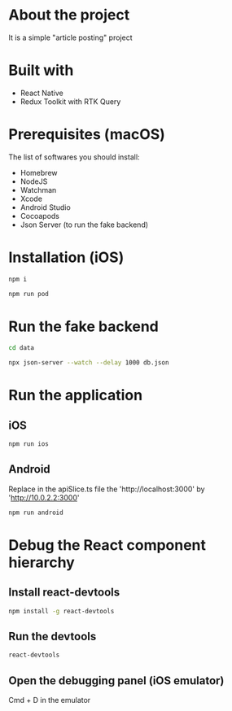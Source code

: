 # About the project 
It is a simple "article posting" project

# Built with 
- React Native
- Redux Toolkit with RTK Query

# Prerequisites (macOS)
The list of softwares you should install:
- Homebrew  
- NodeJS
- Watchman
- Xcode
- Android Studio
- Cocoapods
- Json Server (to run the fake backend)

# Installation (iOS)
```sh
npm i
```
```sh
npm run pod
```

# Run the fake backend
```sh
cd data
```
```sh
npx json-server --watch --delay 1000 db.json
```

# Run the application
## iOS
```sh
npm run ios
```

## Android
Replace in the apiSlice.ts file the 'http://localhost:3000' by 'http://10.0.2.2:3000'

```sh
npm run android
```

# Debug the  React component hierarchy
## Install react-devtools
```sh
npm install -g react-devtools
```
## Run the devtools
```sh
react-devtools
```
## Open the debugging panel (iOS emulator)
Cmd + D in the emulator


